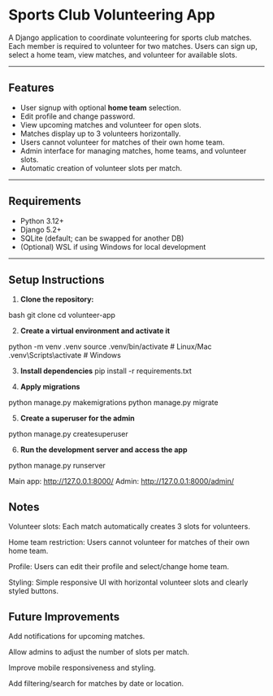 # Sports Club Volunteering App

A Django application to coordinate volunteering for sports club matches. Each member is required to volunteer for two matches. Users can sign up, select a home team, view matches, and volunteer for available slots.

---

## Features

- User signup with optional **home team** selection.
- Edit profile and change password.
- View upcoming matches and volunteer for open slots.
- Matches display up to 3 volunteers horizontally.
- Users cannot volunteer for matches of their own home team.
- Admin interface for managing matches, home teams, and volunteer slots.
- Automatic creation of volunteer slots per match.

---

## Requirements

- Python 3.12+
- Django 5.2+
- SQLite (default; can be swapped for another DB)
- (Optional) WSL if using Windows for local development

---

## Setup Instructions

1. **Clone the repository:**

bash
git clone <your-repo-url>
cd volunteer-app

2. **Create a virtual environment and activate it**

python -m venv .venv
source .venv/bin/activate   # Linux/Mac
.venv\Scripts\activate      # Windows

3. **Install dependencies**
pip install -r requirements.txt


4. **Apply migrations**

python manage.py makemigrations
python manage.py migrate

5. **Create a superuser for the admin**

python manage.py createsuperuser

6. **Run the development server and access the app**

python manage.py runserver

Main app: http://127.0.0.1:8000/
Admin: http://127.0.0.1:8000/admin/

## Notes

Volunteer slots: Each match automatically creates 3 slots for volunteers.

Home team restriction: Users cannot volunteer for matches of their own home team.

Profile: Users can edit their profile and select/change home team.

Styling: Simple responsive UI with horizontal volunteer slots and clearly styled buttons.

## Future Improvements

Add notifications for upcoming matches.

Allow admins to adjust the number of slots per match.

Improve mobile responsiveness and styling.

Add filtering/search for matches by date or location.
